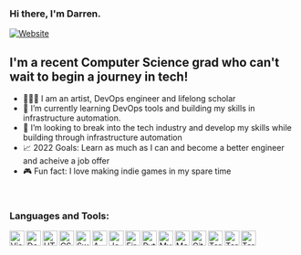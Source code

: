 ### Hi there, I'm Darren. 

[![Website](https://img.shields.io/website?label=dfhdstudios.com&style=for-the-badge&url=https://www.dfhdstudios.com/)](https://www.dfhdstudios.com/)


## I'm a recent Computer Science grad who can't wait to begin a journey in tech!

 - 👨🏽‍💻  I am an artist, DevOps engineer and lifelong scholar
 - 🧠  I’m currently learning DevOps tools and building my skills in infrastructure automation.
 - 🤖  I’m looking to break into the tech industry and develop my skills while building through infrastructure automation
 - 📈  2022 Goals: Learn as much as I can and become a better engineer and acheive a job offer
 - 🎮  Fun fact: I love making indie games in my spare time


<br />

### Languages and Tools:

<img align="left" alt="Visual Studio Code" width="26px" src="https://github.com/get-icon/geticon/blob/master/icons/visual-studio-code.svg" />
<img align="left" alt="Docker" width="26px" src="https://github.com/get-icon/geticon/blob/master/icons/docker-icon.svg" />
<img align="left" alt="HTML5" width="26px" src="https://github.com/get-icon/geticon/blob/master/icons/html-5.svg" />
<img align="left" alt="CSS3" width="26px" src="https://github.com/get-icon/geticon/blob/master/icons/css-3.svg" />
<img align="left" alt="Swift" width="26px" src="https://github.com/get-icon/geticon/blob/master/icons/swift.svg" />
<img align="left" alt="AWS" width="26px" src="https://github.com/get-icon/geticon/blob/master/icons/aws.svg" />
<img align="left" alt="Jenkins" width="26px" src="https://github.com/get-icon/geticon/blob/master/icons/jenkins.svg" />
<img align="left" alt="Firebase" width="26px" src="https://github.com/get-icon/geticon/blob/master/icons/firebase.svg" />
<img align="left" alt="Python" width="26px" src="https://github.com/get-icon/geticon/blob/master/icons/python.svg" />
<img align="left" alt="MySQL" width="26px" src="https://github.com/get-icon/geticon/blob/master/icons/mysql.svg" />
<img align="left" alt="MongoDB" width="26px" src="https://github.com/get-icon/geticon/blob/master/icons/mongodb-icon.svg" />
<img align="left" alt="GitHub" width="26px" src="https://github.com/get-icon/geticon/blob/master/icons/github-icon.svg" />
<img align="left" alt="Terraform" width="26px" src="https://github.com/get-icon/geticon/blob/master/icons/terraform.svg" />
<img align="left" alt="Terraform" width="26px" src="https://github.com/get-icon/geticon/blob/master/icons/kubernetes.svg" />
<img align="left" alt="Terraform" width="26px" src="https://github.com/get-icon/geticon/blob/master/icons/circleci.svg" />
